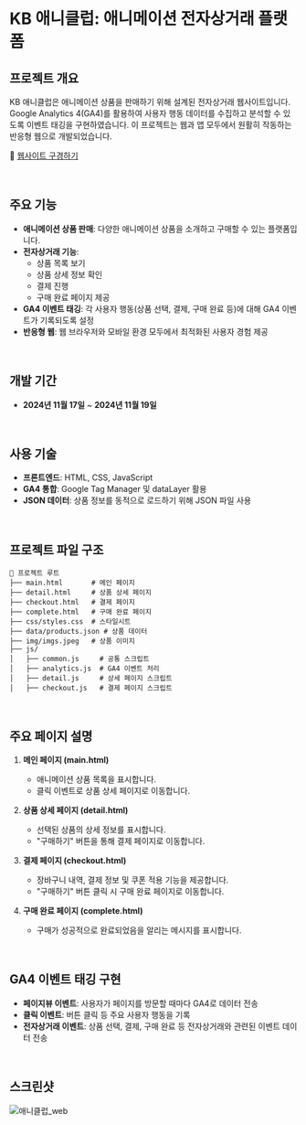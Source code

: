 # KB 애니클럽: 애니메이션 전자상거래 플랫폼

## 프로젝트 개요
KB 애니클럽은 애니메이션 상품을 판매하기 위해 설계된 전자상거래 웹사이트입니다. Google Analytics 4(GA4)를 활용하여 사용자 행동 데이터를 수집하고 분석할 수 있도록 이벤트 태깅을 구현하였습니다. 이 프로젝트는 웹과 앱 모두에서 원활히 작동하는 반응형 웹으로 개발되었습니다.

👀 [웹사이트 구경하기](http://1.234.66.62/ga_kbshin/aniclub/main.html)

<br>

## 주요 기능
- **애니메이션 상품 판매**: 다양한 애니메이션 상품을 소개하고 구매할 수 있는 플랫폼입니다.
- **전자상거래 기능**:
  - 상품 목록 보기
  - 상품 상세 정보 확인
  - 결제 진행
  - 구매 완료 페이지 제공
- **GA4 이벤트 태깅**: 각 사용자 행동(상품 선택, 결제, 구매 완료 등)에 대해 GA4 이벤트가 기록되도록 설정
- **반응형 웹**: 웹 브라우저와 모바일 환경 모두에서 최적화된 사용자 경험 제공

<br>

## 개발 기간
- **2024년 11월 17일** ~ **2024년 11월 19일**

<br>

## 사용 기술
- **프론트엔드**: HTML, CSS, JavaScript
- **GA4 통합**: Google Tag Manager 및 dataLayer 활용
- **JSON 데이터**: 상품 정보를 동적으로 로드하기 위해 JSON 파일 사용

<br>

## 프로젝트 파일 구조
```
📂 프로젝트 루트
├── main.html       # 메인 페이지
├── detail.html     # 상품 상세 페이지
├── checkout.html   # 결제 페이지
├── complete.html   # 구매 완료 페이지
├── css/styles.css  # 스타일시트
├── data/products.json # 상품 데이터
├── img/imgs.jpeg   # 상품 이미지
├── js/
│   ├── common.js     # 공통 스크립트
│   ├── analytics.js  # GA4 이벤트 처리
│   ├── detail.js     # 상세 페이지 스크립트
│   ├── checkout.js   # 결제 페이지 스크립트
```

<br>

## 주요 페이지 설명
1. **메인 페이지 (main.html)**
   - 애니메이션 상품 목록을 표시합니다.
   - 클릭 이벤트로 상품 상세 페이지로 이동합니다.

2. **상품 상세 페이지 (detail.html)**
   - 선택된 상품의 상세 정보를 표시합니다.
   - "구매하기" 버튼을 통해 결제 페이지로 이동합니다.

3. **결제 페이지 (checkout.html)**
   - 장바구니 내역, 결제 정보 및 쿠폰 적용 기능을 제공합니다.
   - "구매하기" 버튼 클릭 시 구매 완료 페이지로 이동합니다.

4. **구매 완료 페이지 (complete.html)**
   - 구매가 성공적으로 완료되었음을 알리는 메시지를 표시합니다.

<br>

## GA4 이벤트 태깅 구현
- **페이지뷰 이벤트**: 사용자가 페이지를 방문할 때마다 GA4로 데이터 전송
- **클릭 이벤트**: 버튼 클릭 등 주요 사용자 행동을 기록
- **전자상거래 이벤트**: 상품 선택, 결제, 구매 완료 등 전자상거래와 관련된 이벤트 데이터 전송

<br>

## 스크린샷
![애니클럽_web](https://github.com/user-attachments/assets/40e6ef50-2315-4adc-b0d5-11ccb9b29f41)


